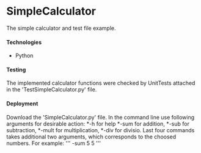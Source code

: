 # SimpleCalculator
The simple calculator and test file example.
  
#### Technologies
* Python

#### Testing
The implemented calculator functions were checked by UnitTests attached in the 'TestSimpleCalculator.py' file.

#### Deployment
Download the 'SimpleCalculator.py' file. In the command line use following arguments for desirable action:
*-h for help
*-sum for addition,
*-sub for subtraction,
*-mult for multiplication,
*-div for divisio.
Last four commands takes additional two arguments, which corresponds to the choosed numbers.
For example: 
'''
-sum 5 5
'''
